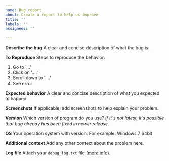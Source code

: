 ```yaml
---
name: Bug report
about: Create a report to help us improve
title: ''
labels: ''
assignees: ''

---
```


**Describe the bug**
A clear and concise description of what the bug is.

**To Reproduce**
Steps to reproduce the behavior:
1. Go to '...'
2. Click on '....'
3. Scroll down to '....'
4. See error

**Expected behavior**
A clear and concise description of what you expected to happen.

**Screenshots**
If applicable, add screenshots to help explain your problem.

**Version**
Which version of program do you use?
*If it\`s not latest, it\`s possible that bug already has been fixed in newer release.*

**OS**
Your operation system with version. For example: Windows 7 64bit

**Additional context**
Add any other context about the problem here.

**Log file**
Attach your `debug_log.txt` file ([more info](https://github.com/artem78/AutoScreenshot/wiki/How-to-get-log)).